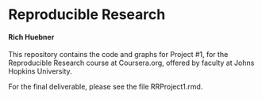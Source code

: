# Reproducible Research
#### Rich Huebner

This repository contains the code and graphs for Project #1, for the Reproducible Research course at Coursera.org, offered by faculty at Johns Hopkins University.

For the final deliverable, please see the file RRProject1.rmd.

